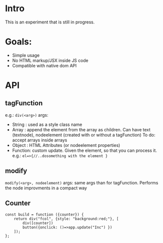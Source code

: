 # Intro

This is an experiment that is still in progress.

# Goals:

- Simple usage
- No HTML markup/JSX inside JS code
- Compatible with native dom API

# API

## tagFunction

e.g.: `div(<arg>)`
args:

- String : used as a style class name
- Array : append the element from the array as children. Can have text (textnode), nodeelement (created with or without a tagFunction)
  To do: accept arrays inside arrays
- Object : HTML Attributes (or nodeelement properties)
- Function: custom update. Given the element, so that you can process it. e.g.:
  `el=>{//..dosomething with the element }`

## modify

`modify(<arg>, nodeelement)`
args: same args than for tagFunction. Performs the node improvments in a compact way

## Counter

```
const build = function ({counter}) {
    return div("fcol", {style: "background:red;"}, [
        div([counter])
        button({onclick: ()=>app.update("Inc") })
    ]);
};
```
